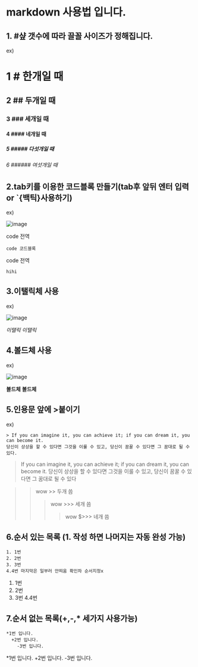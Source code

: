 # markdown 사용법 입니다.

  ## 1. #샾 갯수에 따라 끌꼴 사이즈가 정해집니다.
  ex)
  # 1 # 한개일 때
  ## 2 ## 두개일 때
  ### 3  ### 세개일 때
  #### 4  #### 네개일 때
  ##### 5  ##### 다섯개일 때
  ###### 6  ###### 여섯개일 때   
  
  
  ## 2.tab키를 이용한 코드블록 만들기(tab후 앞뒤 엔터 입력 or  `{백틱}사용하기)
  
  ex)
  
  ![image](https://user-images.githubusercontent.com/85022962/126020164-43d34637-ba30-4c1e-a4cd-7ca229788a0a.png)


  
  code 전역  
  
    code 코드블록   
    
  code 전역
  
  ```
  hihi
  ```
  ## 3.이탤릭체 사용
  
  ex)
  
  ![image](https://user-images.githubusercontent.com/85022962/126020192-b888da05-f1c1-40e2-bbc7-0e00c1d0ffb9.png)
  
  
_이탤릭_
*이탤릭*

## 4.볼드체 사용

ex)


![image](https://user-images.githubusercontent.com/85022962/126020255-c3a23e58-8fe2-4e87-a361-f06116f483fa.png)


__볼드체__
**볼드체**


## 5.인용문 앞에 >붙이기

ex)


```
> If you can imagine it, you can achieve it; if you can dream it, you can become it.
당신이 상상을 할 수 있다면 그것을 이룰 수 있고, 당신이 꿈꿀 수 있다면 그 꿈대로 될 수 있다.
```
> If you can imagine it, you can achieve it; if you can dream it, you can become it.
당신이 상상을 할 수 있다면 그것을 이룰 수 있고, 당신이 꿈꿀 수 있다면 그 꿈대로 될 수 있다

>> wow >> 두개 씀
>>> wow >>> 세개 씀
>>>> wow $>>> 네개 씀

## 6.순서 있는 목록 (1. 작성 하면 나머지는 자동 완성 가능)

```
1. 1번
2. 2번
3. 3번
4.4번 마지막은 일부러 안띄움 확인차 순서지정x
```


1. 1번
2. 2번
3. 3번
4.4번


## 7.순서 없는 목록(+,-,* 세가지 사용가능)
```
*1번 입니다.
  +2번 입니다.
    -3번 입니다.
   ```
   
   
*1번 입니다.
  +2번 입니다.
    -3번 입니다.
    
 
    
    


